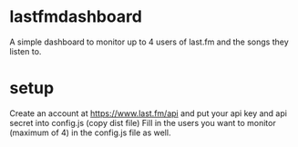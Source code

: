 # lastfmdashboard
A simple dashboard to monitor up to 4 users of last.fm and the songs they listen to.

# setup
Create an account at https://www.last.fm/api and put your api key and api secret into config.js (copy dist file)
Fill in the users you want to monitor (maximum of 4) in the config.js file as well.

